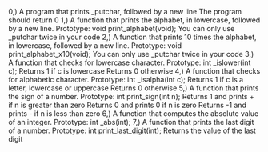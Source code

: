 0,) A program that prints _putchar, followed by a new line
	The program should return 0
1,) A function that prints the alphabet, in lowercase, followed by a new line.
	Prototype: void print_alphabet(void);
	You can only use _putchar twice in your code
2,) A function that prints 10 times the alphabet, in lowercase, followed by a new line.
	Prototype: void print_alphabet_x10(void);
	You can only use _putchar twice in your code
3,) A function that checks for lowercase character.
	Prototype: int _islower(int c);
	Returns 1 if c is lowercase
	Returns 0 otherwise
4,) A function that checks for alphabetic character.
	Prototype: int _isalpha(int c);
	Returns 1 if c is a letter, lowercase or uppercase
	Returns 0 otherwise
5,) A function that prints the sign of a number.
	Prototype: int print_sign(int n);
	Returns 1 and prints + if n is greater than zero
	Returns 0 and prints 0 if n is zero
	Returns -1 and prints - if n is less than zero
6,) A function that computes the absolute value of an integer.
	Prototype: int _abs(int);
7,) A function that prints the last digit of a number.
	Prototype: int print_last_digit(int);
	Returns the value of the last digit
